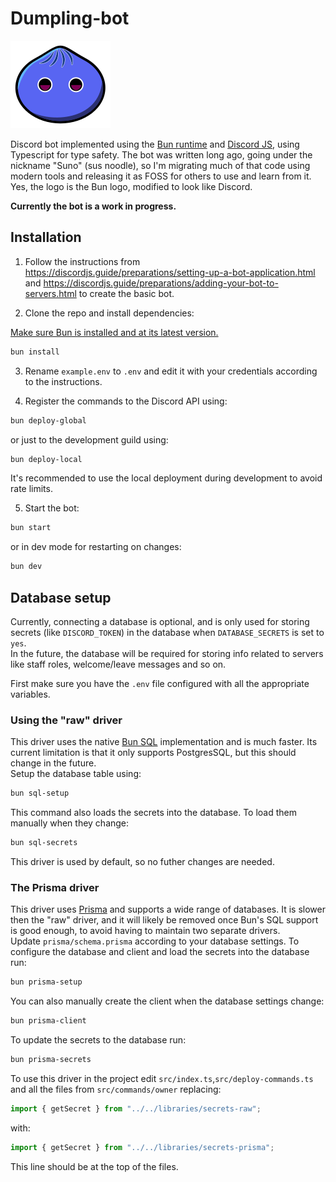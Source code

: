 # Dumpling-bot

![Dumpling Bot Icon](/assets/dumplingbot.svg)

Discord bot implemented using the [Bun runtime](https://bun.com/) and [Discord JS](https://discord.js.org/), using Typescript for type safety. The bot was written long ago, going under the nickname "Suno" (sus noodle), so I'm migrating much of that code using modern tools and releasing it as FOSS for others to use and learn from it. Yes, the logo is the Bun logo, modified to look like Discord.

**Currently the bot is a work in progress.**

## Installation

1. Follow the instructions from https://discordjs.guide/preparations/setting-up-a-bot-application.html and https://discordjs.guide/preparations/adding-your-bot-to-servers.html to create the basic bot.

2. Clone the repo and install dependencies:

[Make sure Bun is installed and at its latest version.](https://bun.com/docs/installation)

```bash
bun install
```

3. Rename `example.env` to `.env` and edit it with your credentials according to the instructions.

4. Register the commands to the Discord API using:

```bash
bun deploy-global
```

or just to the development guild using:

```bash
bun deploy-local
```

It's recommended to use the local deployment during development to avoid rate limits.

5. Start the bot:

```bash
bun start
```

or in dev mode for restarting on changes:

```bash
bun dev
```

## Database setup

Currently, connecting a database is optional, and is only used for storing secrets (like `DISCORD_TOKEN`) in the database when `DATABASE_SECRETS` is set to `yes`.  
In the future, the database will be required for storing info related to servers like staff roles, welcome/leave messages and so on.

First make sure you have the `.env` file configured with all the appropriate variables.

### Using the "raw" driver

This driver uses the native [Bun SQL](https://bun.com/docs/api/sql) implementation and is much faster. Its current limitation is that it only supports PostgresSQL, but this should change in the future.  
Setup the database table using:

```bash
bun sql-setup
```

This command also loads the secrets into the database. To load them manually when they change:

```bash
bun sql-secrets
```

This driver is used by default, so no futher changes are needed.

### The Prisma driver

This driver uses [Prisma](https://www.prisma.io/) and supports a wide range of databases. It is slower then the "raw" driver, and it will likely be removed once Bun's SQL support is good enough, to avoid having to maintain two separate drivers.  
Update `prisma/schema.prisma` according to your database settings. To configure the database and client and load the secrets into the database run:

```bash
bun prisma-setup
```

You can also manually create the client when the database settings change:

```bash
bun prisma-client
```

To update the secrets to the database run:

```bash
bun prisma-secrets
```

To use this driver in the project edit `src/index.ts`,`src/deploy-commands.ts` and all the files from `src/commands/owner` replacing:

```typescript
import { getSecret } from "../../libraries/secrets-raw";
```

with:

```typescript
import { getSecret } from "../../libraries/secrets-prisma";
```

This line should be at the top of the files.

